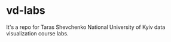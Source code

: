 # vd-labs
It's a repo for Taras Shevchenko National University of Kyiv data visualization course labs.
